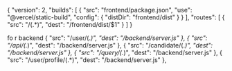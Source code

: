 {
     "version": 2,
     "builds": [
          {
               "src": "frontend/package.json",
               "use": "@vercel/static-build",
               "config": {
                    "distDir": "frontend/dist"
               }
          }
     ],
     "routes": [
          {
               "src": "/(.*)",
               "dest": "/frontend/dist/$1"
          }
     ]
}



fo r backend
{
         "src": "/user/(.*)",
         "dest": "/backend/server.js"
       },
       {
         "src": "/api/(.*)",
         "dest": "/backend/server.js"
       },
       {
         "src": "/candidate/(.*)",
         "dest": "/backend/server.js"
       },
       {
         "src": "/query/(.*)",
         "dest": "/backend/server.js"
       },
       {
         "src": "/user/profile/(.*)",
         "dest": "/backend/server.js"
       },